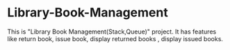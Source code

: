 # Library-Book-Management
This is "Library Book Management(Stack,Queue)" project. It has features like return book, issue book, display returned books , display issued books.
